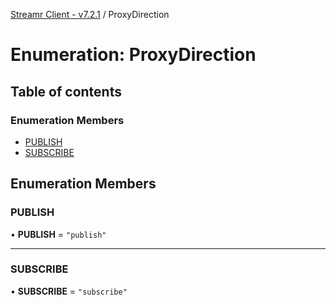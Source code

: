 [Streamr Client - v7.2.1](../README.md) / ProxyDirection

# Enumeration: ProxyDirection

## Table of contents

### Enumeration Members

- [PUBLISH](ProxyDirection.md#publish)
- [SUBSCRIBE](ProxyDirection.md#subscribe)

## Enumeration Members

### PUBLISH

• **PUBLISH** = ``"publish"``

___

### SUBSCRIBE

• **SUBSCRIBE** = ``"subscribe"``
